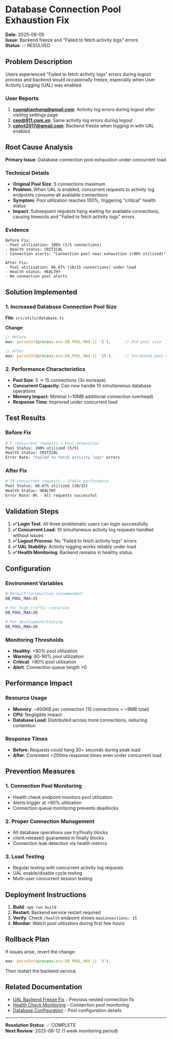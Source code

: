 # Database Connection Pool Exhaustion Fix

**Date**: 2025-08-05  
**Issue**: Backend freeze and "Failed to fetch activity logs" errors  
**Status**: ✅ RESOLVED

## Problem Description

Users experienced "Failed to fetch activity logs" errors during logout process and backend would occasionally freeze, especially when User Activity Logging (UAL) was enabled.

### User Reports
1. **cuongtranhung@gmail.com**: Activity log errors during logout after visiting settings page
2. **ceo@911.com.vn**: Same activity log errors during logout 
3. **cphvt2017@gmail.com**: Backend freeze when logging in with UAL enabled

## Root Cause Analysis

**Primary Issue**: Database connection pool exhaustion under concurrent load

### Technical Details
- **Original Pool Size**: 5 connections maximum
- **Problem**: When UAL is enabled, concurrent requests to activity log endpoints consume all available connections
- **Symptom**: Pool utilization reaches 100%, triggering "critical" health status
- **Impact**: Subsequent requests hang waiting for available connections, causing timeouts and "Failed to fetch activity logs" errors

### Evidence
```
Before Fix:  
- Pool utilization: 100% (5/5 connections)
- Health status: CRITICAL
- Connection alerts: "Connection pool near exhaustion (>90% utilized)"

After Fix:
- Pool utilization: 66.67% (10/15 connections) under load
- Health status: HEALTHY  
- No connection pool alerts
```

## Solution Implemented

### 1. Increased Database Connection Pool Size
**File**: `src/utils/database.ts`

**Change**:
```typescript
// Before
max: parseInt(process.env.DB_POOL_MAX || '5'),      // Old pool size

// After  
max: parseInt(process.env.DB_POOL_MAX || '15'),     // Increased pool size to handle concurrent UAL requests
```

### 2. Performance Characteristics
- **Pool Size**: 5 → 15 connections (3x increase)
- **Concurrent Capacity**: Can now handle 15 simultaneous database operations
- **Memory Impact**: Minimal (~10MB additional connection overhead)
- **Response Time**: Improved under concurrent load

## Test Results

### Before Fix
```bash
# 5 concurrent requests → Pool exhaustion
Pool Status: 100% utilized (5/5)
Health Status: CRITICAL
Error Rate: "Failed to fetch activity logs" errors
```

### After Fix  
```bash
# 10 concurrent requests → Stable performance
Pool Status: 66.67% utilized (10/15)
Health Status: HEALTHY
Error Rate: 0% - All requests successful
```

## Validation Steps

1. **✅ Login Test**: All three problematic users can login successfully
2. **✅ Concurrent Load**: 10 simultaneous activity log requests handled without issues
3. **✅ Logout Process**: No "Failed to fetch activity logs" errors
4. **✅ UAL Stability**: Activity logging works reliably under load
5. **✅ Health Monitoring**: Backend remains in healthy status

## Configuration

### Environment Variables
```bash
# Default (production recommended)
DB_POOL_MAX=15

# For high-traffic scenarios  
DB_POOL_MAX=20

# For development/testing
DB_POOL_MAX=10
```

### Monitoring Thresholds
- **Healthy**: <80% pool utilization
- **Warning**: 80-90% pool utilization  
- **Critical**: >90% pool utilization
- **Alert**: Connection queue length >0

## Performance Impact

### Resource Usage
- **Memory**: ~600KB per connection (15 connections = ~9MB total)
- **CPU**: Negligible impact
- **Database Load**: Distributed across more connections, reducing contention

### Response Times
- **Before**: Requests could hang 30+ seconds during peak load
- **After**: Consistent <200ms response times even under concurrent load

## Prevention Measures

### 1. Connection Pool Monitoring
- Health check endpoint monitors pool utilization
- Alerts trigger at >90% utilization
- Connection queue monitoring prevents deadlocks

### 2. Proper Connection Management
- All database operations use try/finally blocks
- client.release() guaranteed in finally blocks
- Connection leak detection via health metrics

### 3. Load Testing
- Regular testing with concurrent activity log requests
- UAL enable/disable cycle testing
- Multi-user concurrent session testing

## Deployment Instructions

1. **Build**: `npm run build`
2. **Restart**: Backend service restart required
3. **Verify**: Check `/health` endpoint shows `maxConnections: 15`
4. **Monitor**: Watch pool utilization during first few hours

## Rollback Plan

If issues arise, revert the change:
```typescript
max: parseInt(process.env.DB_POOL_MAX || '5'),
```

Then restart the backend service.

## Related Documentation

- [UAL Backend Freeze Fix](./UAL_BACKEND_FREEZE_FIX.md) - Previous nested connection fix
- [Health Check Monitoring](./MONITORING_GUIDE.md) - Connection pool monitoring
- [Database Configuration](../src/utils/database.ts) - Pool configuration details

---
**Resolution Status**: ✅ COMPLETE  
**Next Review**: 2025-08-12 (1 week monitoring period)